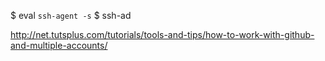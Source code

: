 $ eval `ssh-agent -s`
$ ssh-ad

http://net.tutsplus.com/tutorials/tools-and-tips/how-to-work-with-github-and-multiple-accounts/
